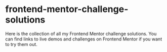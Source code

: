 # frontend-mentor-challenge-solutions
Here is the collection of all my Frontend Mentor challenge solutions. You can find links to live demos and challenges on Frontend Mentor if you want to try them out.
